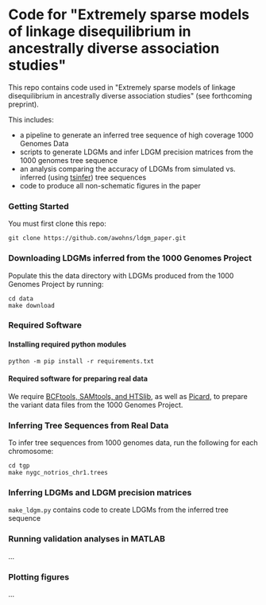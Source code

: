 # Code for "Extremely sparse models of linkage disequilibrium in ancestrally diverse association studies"

This repo contains code used in "Extremely sparse models of linkage disequilibrium in ancestrally diverse association studies" (see forthcoming preprint).

This includes:
* a pipeline to generate an inferred tree sequence of high coverage 1000 Genomes Data
* scripts to generate LDGMs and infer LDGM precision matrices from the 1000 genomes tree sequence
* an analysis comparing the accuracy of LDGMs from simulated vs. inferred (using [tsinfer](https://tsinfer.readthedocs.io/)) tree sequences
* code to produce all non-schematic figures in the paper


### Getting Started
You must first clone this repo:

```
git clone https://github.com/awohns/ldgm_paper.git
```

### Downloading LDGMs inferred from the 1000 Genomes Project

Populate this the data directory with LDGMs produced from the 1000 Genomes Project by running:

```
cd data
make download
```

### Required Software

#### Installing required python modules

```
python -m pip install -r requirements.txt
```


#### Required software for preparing real data

We require [BCFtools, SAMtools, and HTSlib](http://www.htslib.org/download/), as well as
[Picard](https://broadinstitute.github.io/picard/),
to prepare the variant data files from
the 1000 Genomes Project.


### Inferring Tree Sequences from Real Data

To infer tree sequences from 1000 genomes data, run the following for each chromosome:

```
cd tgp
make nygc_notrios_chr1.trees
```


### Inferring LDGMs and LDGM precision matrices

`make_ldgm.py` contains code to create LDGMs from the inferred tree sequence


### Running validation analyses in MATLAB

...

### Plotting figures

...


